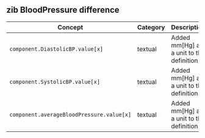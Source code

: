 ## zib BloodPressure difference

| Concept         | Category          | Description                             | 
|-----------------|-------------------|-----------------------------------------|
| `component.DiastolicBP.value[x]`  | textual| Added mm[Hg] as a unit to the definition. |
| `component.SystolicBP.value[x]`  | textual | Added mm[Hg] as a unit to the definition. |
| `component.averageBloodPressure.value[x]`  | textual | Added mm[Hg] as a unit to the definition. |